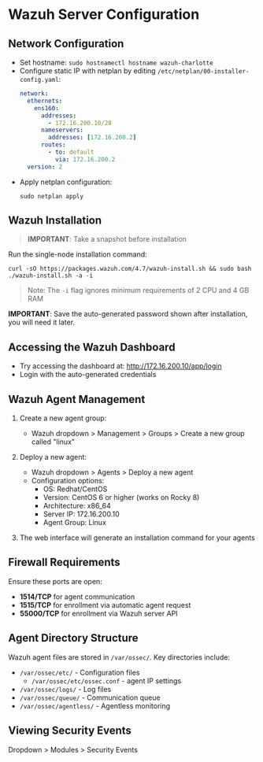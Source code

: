 # Wazuh Server Configuration

## Network Configuration
- Set hostname: `sudo hostnamectl hostname wazuh-charlotte`
- Configure static IP with netplan by editing `/etc/netplan/00-installer-config.yaml`:
  ```yaml
  network:
    ethernets:
      ens160:
        addresses:
          - 172.16.200.10/28
        nameservers:
          addresses: [172.16.200.2]
        routes:
          - to: default
            via: 172.16.200.2
    version: 2
  ```
- Apply netplan configuration:
  ```
  sudo netplan apply
  ```

## Wazuh Installation
> **IMPORTANT**: Take a snapshot before installation

Run the single-node installation command:
```
curl -sO https://packages.wazuh.com/4.7/wazuh-install.sh && sudo bash ./wazuh-install.sh -a -i
```
> Note: The `-i` flag ignores minimum requirements of 2 CPU and 4 GB RAM

**IMPORTANT**: Save the auto-generated password shown after installation, you will need it later.

## Accessing the Wazuh Dashboard
- Try accessing the dashboard at: http://172.16.200.10/app/login
- Login with the auto-generated credentials

## Wazuh Agent Management
1. Create a new agent group:
   - Wazuh dropdown > Management > Groups > Create a new group called "linux"

2. Deploy a new agent:
   - Wazuh dropdown > Agents > Deploy a new agent
   - Configuration options:
     - OS: Redhat/CentOS
     - Version: CentOS 6 or higher (works on Rocky 8)
     - Architecture: x86_64
     - Server IP: 172.16.200.10
     - Agent Group: Linux

3. The web interface will generate an installation command for your agents

## Firewall Requirements
Ensure these ports are open:
- **1514/TCP** for agent communication
- **1515/TCP** for enrollment via automatic agent request
- **55000/TCP** for enrollment via Wazuh server API

## Agent Directory Structure
Wazuh agent files are stored in `/var/ossec/`. Key directories include:
- `/var/ossec/etc/` - Configuration files
  - `/var/ossec/etc/ossec.conf` - agent IP settings
- `/var/ossec/logs/` - Log files
- `/var/ossec/queue/` - Communication queue
- `/var/ossec/agentless/` - Agentless monitoring

## Viewing Security Events
Dropdown > Modules > Security Events
